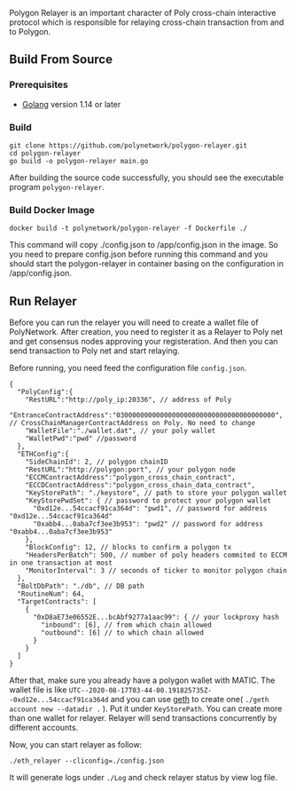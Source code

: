 Polygon Relayer is an important character of Poly cross-chain interactive protocol which is responsible for relaying cross-chain transaction from and to Polygon.

## Build From Source

### Prerequisites

- [Golang](https://golang.org/doc/install) version 1.14 or later

### Build

```shell
git clone https://github.com/polynetwork/polygon-relayer.git
cd polygon-relayer
go build -o polygon-relayer main.go
```

After building the source code successfully,  you should see the executable program `polygon-relayer`. 

### Build Docker Image

```
docker build -t polynetwork/polygon-relayer -f Dockerfile ./
```

This command will copy ./config.json to /app/config.json in the image. So you need to prepare config.json before running this command and you should start the polygon-relayer in container basing on the configuration in /app/config.json.

## Run Relayer

Before you can run the relayer you will need to create a wallet file of PolyNetwork. After creation, you need to register it as a Relayer to Poly net and get consensus nodes approving your registeration. And then you can send transaction to Poly net and start relaying.

Before running, you need feed the configuration file `config.json`.

```
{
  "PolyConfig":{
    "RestURL":"http://poly_ip:20336", // address of Poly
    "EntranceContractAddress":"0300000000000000000000000000000000000000", // CrossChainManagerContractAddress on Poly. No need to change
    "WalletFile":"./wallet.dat", // your poly wallet
    "WalletPwd":"pwd" //password
  },
  "ETHConfig":{
    "SideChainId": 2, // polygon chainID
    "RestURL":"http://polygon:port", // your polygon node 
    "ECCMContractAddress":"polygon_cross_chain_contract", 
    "ECCDContractAddress":"polygon_cross_chain_data_contract",
    "KeyStorePath": "./keystore", // path to store your polygon wallet
    "KeyStorePwdSet": { // password to protect your polygon wallet
      "0xd12e...54ccacf91ca364d": "pwd1", // password for address "0xd12e...54ccacf91ca364d"
      "0xabb4...0aba7cf3ee3b953": "pwd2" // password for address "0xabb4...0aba7cf3ee3b953"
    },
    "BlockConfig": 12, // blocks to confirm a polygon tx
    "HeadersPerBatch": 500, // number of poly headers commited to ECCM in one transaction at most
    "MonitorInterval": 3 // seconds of ticker to monitor polygon chain
  },
  "BoltDbPath": "./db", // DB path
  "RoutineNum": 64,
  "TargetContracts": [
    {
      "0xD8aE73e06552E...bcAbf9277a1aac99": { // your lockproxy hash
        "inbound": [6], // from which chain allowed
        "outbound": [6] // to which chain allowed
      }
    }
  ]
}
```

After that, make sure you already have a polygon wallet with MATIC. The wallet file is like `UTC--2020-08-17T03-44-00.191825735Z--0xd12e...54ccacf91ca364d` and you can use [geth](https://github.com/ethereum/go-ethereum) to create one( `./geth account new --datadir .` ). Put it under `KeyStorePath`. You can create more than one wallet for relayer. Relayer will send transactions concurrently by different accounts.

Now, you can start relayer as follow: 

```shell
./eth_relayer --cliconfig=./config.json 
```

It will generate logs under `./Log` and check relayer status by view log file.

